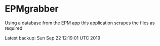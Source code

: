 # EPMgrabber
Using a database from the EPM app this application scrapes the files as required


Latest backup: Sun Sep 22 12:19:01 UTC 2019
